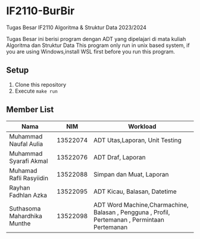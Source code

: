 # IF2110-BurBir
Tugas Besar IF2110 Algoritma &amp; Struktur Data 2023/2024

Tugas Besar ini berisi program dengan ADT yang dipelajari di mata kuliah Algoritma dan Struktur Data
This program only run in unix based system, if you are using Windows,install WSL first before you run this program.

## Setup
1. Clone this repository
2. Execute `make run`

## Member List
| Nama                           |   NIM    |  Workload                                                                                      |
| ------------------------------ | :------: | -----------------------------------------------------------------------------------------------|
| Muhammad Naufal Aulia          | 13522074 |  ADT Utas,Laporan, Unit Testing                                                                |
| Muhammad Syarafi Akmal         | 13522076 |  ADT Draf, Laporan                                                                             |
| Muhamad Rafli Rasyiidin        | 13522088 |  Simpan dan Muat, Laporan                                                                      |
| Rayhan Fadhlan Azka            | 13522095 |  ADT Kicau, Balasan, Datetime                                                                  |
| Suthasoma Mahardhika Munthe    | 13522098 |  ADT Word Machine,Charmachine, Balasan , Pengguna , Profil, Pertemanan , Permintaan Pertemanan |


